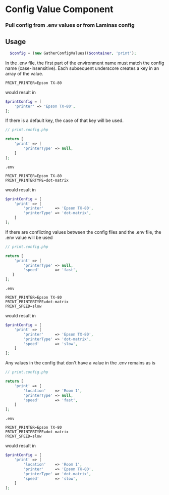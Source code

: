 # Config Value Component

### Pull config from .env values or from Laminas config

## Usage
```php
  $config = (new GatherConfigValues)($container, 'print');
```

In the .env file, the first part of the environment name must match the config name
(case-insensitive). Each subsequent underscore creates a key in an array of the value.
```
PRINT_PRINTER=Epson TX-80
```
would result in
```php 
$printConfig = [
    'printer' => 'Epson TX-80',  
];
```

If there is a default key, the case of that key will be used.
```php
// print.config.php

return [
    'print' => [
        'printerType' => null,
    ]
];
```
``` 
.env

PRINT_PRINTER=Epson TX-80
PRINT_PRINTERTYPE=dot-matrix
```

would result in
```php
$printConfig = [
    'print' => [
        'printer'     => 'Epson TX-80',  
        'printerType' => 'dot-matrix',
    ]
];
```

If there are conflicting values between the config files and the .env file, the .env
value will be used
```php
// print.config.php

return [
    'print' => [
        'printerType' => null,
        'speed'       => 'fast',
   ]
];
```
``` 
.env

PRINT_PRINTER=Epson TX-80
PRINT_PRINTERTYPE=dot-matrix
PRINT_SPEED=slow
```

would result in
```php
$printConfig = [
    'print' => [
        'printer'     => 'Epson TX-80',  
        'printerType' => 'dot-matrix',
        'speed'       => 'slow',
    ]
];
```

Any values in the config that don't have a value in the .env remains as is
```php
// print.config.php

return [
    'print' => [
        'location'    => 'Room 1',
        'printerType' => null,
        'speed'       => 'fast',
    ]
];
```
``` 
.env

PRINT_PRINTER=Epson TX-80
PRINT_PRINTERTYPE=dot-matrix
PRINT_SPEED=slow
```

would result in
```php
$printConfig = [
    'print' => [
        'location'    => 'Room 1',
        'printer'     => 'Epson TX-80',  
        'printerType' => 'dot-matrix',
        'speed'       => 'slow',
    ]
];
```
